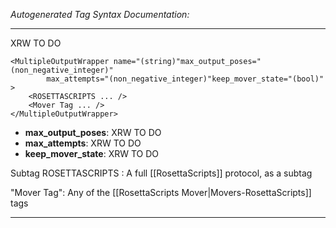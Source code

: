 _Autogenerated Tag Syntax Documentation:_

---
XRW TO DO

```
<MultipleOutputWrapper name="(string)"max_output_poses="(non_negative_integer)"
        max_attempts="(non_negative_integer)"keep_mover_state="(bool)" >
    <ROSETTASCRIPTS ... />
    <Mover Tag ... />
</MultipleOutputWrapper>
```

-   **max_output_poses**: XRW TO DO
-   **max_attempts**: XRW TO DO
-   **keep_mover_state**: XRW TO DO

Subtag ROSETTASCRIPTS : A full [[RosettaScripts]] protocol, as a subtag

"Mover Tag": Any of the [[RosettaScripts Mover|Movers-RosettaScripts]] tags

---
